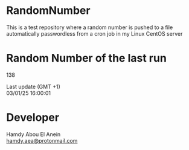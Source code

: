 # RandomNumber    
This is a test repository where a random number is pushed to a file automatically passwordless from a cron job in my Linux CentOS server    
# Random Number of the last run   
138
      
Last update (GMT +1)    
03/01/25 16:00:01
# Developer    
Hamdy Abou El Anein   
hamdy.aea@protonmail.com
